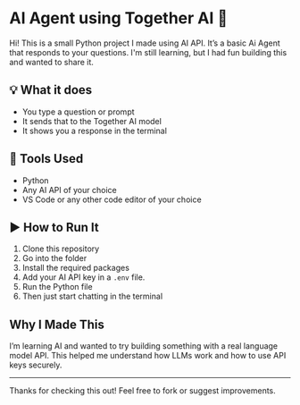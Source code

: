 # AI Agent using Together AI 🤖

Hi! This is a small Python project I made using AI API. It’s a basic Ai Agent that responds to your questions. I'm still learning, but I had fun building this and wanted to share it.

## 💡 What it does

- You type a question or prompt
- It sends that to the Together AI model
- It shows you a response in the terminal

## 🧰 Tools Used

- Python
- Any AI API of your choice
- VS Code or any other code editor of your choice

## ▶️ How to Run It

1. Clone this repository
2. Go into the folder
3. Install the required packages
4. Add your AI API key in a `.env` file.
5. Run the Python file
6. Then just start chatting in the terminal



## Why I Made This

I’m learning AI and wanted to try building something with a real language model API. This helped me understand how LLMs work and how to use API keys securely.

---

Thanks for checking this out! Feel free to fork or suggest improvements.
